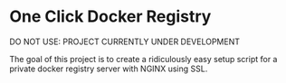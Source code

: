 One Click Docker Registry
=====================

DO NOT USE: PROJECT CURRENTLY UNDER DEVELOPMENT

The goal of this project is to create a ridiculously easy setup script for a private docker registry server with NGINX using SSL.

